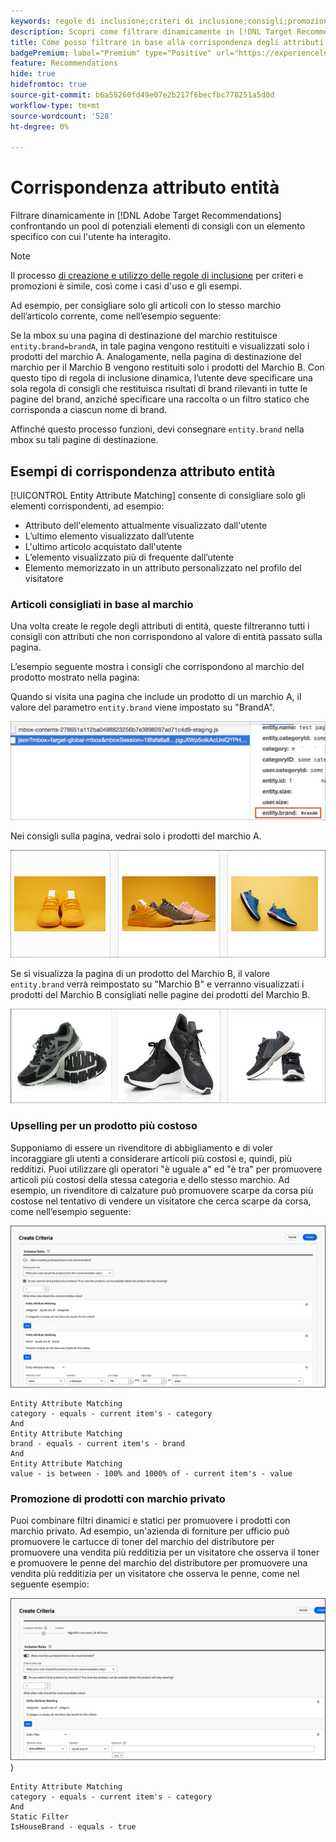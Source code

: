 ```yaml
---
keywords: regole di inclusione;criteri di inclusione;consigli;promozione;promozioni;filtro dinamico;dinamico;corrispondenza attributo entità
description: Scopri come filtrare dinamicamente in [!DNL Target Recommendations] confrontando un pool di elementi potenziali con un elemento specifico con cui l'utente ha interagito.
title: Come posso filtrare in base alla corrispondenza degli attributi di entità nelle attività Recommendations?
badgePremium: label="Premium" type="Positive" url="https://experienceleague.adobe.com/docs/target/using/introduction/intro.html?lang=en#premium newtab=true" tooltip="Vedi cosa è incluso in Target Premium."
feature: Recommendations
hide: true
hidefromtoc: true
source-git-commit: b6a55260fd49e07e2b217f6becfbc778251a5d0d
workflow-type: tm+mt
source-wordcount: '528'
ht-degree: 0%

---
```


# Corrispondenza attributo entità

Filtrare dinamicamente in [!DNL Adobe Target Recommendations] confrontando un pool di potenziali elementi di consigli con un elemento specifico con cui l&#39;utente ha interagito.

>[!NOTE]
>
>Il processo [di creazione e utilizzo delle regole di inclusione](/help/main/c-recommendations/c-algorithms/use-dynamic-and-static-inclusion-rules.md) per criteri e promozioni è simile, così come i casi d&#39;uso e gli esempi.

Ad esempio, per consigliare solo gli articoli con lo stesso marchio dell’articolo corrente, come nell’esempio seguente:

Se la mbox su una pagina di destinazione del marchio restituisce `entity.brand=brandA`, in tale pagina vengono restituiti e visualizzati solo i prodotti del marchio A. Analogamente, nella pagina di destinazione del marchio per il Marchio B vengono restituiti solo i prodotti del Marchio B. Con questo tipo di regola di inclusione dinamica, l’utente deve specificare una sola regola di consigli che restituisca risultati di brand rilevanti in tutte le pagine del brand, anziché specificare una raccolta o un filtro statico che corrisponda a ciascun nome di brand.

Affinché questo processo funzioni, devi consegnare `entity.brand` nella mbox su tali pagine di destinazione.

## Esempi di corrispondenza attributo entità

[!UICONTROL Entity Attribute Matching] consente di consigliare solo gli elementi corrispondenti, ad esempio:

* Attributo dell&#39;elemento attualmente visualizzato dall&#39;utente
* L’ultimo elemento visualizzato dall’utente
* L&#39;ultimo articolo acquistato dall&#39;utente
* L’elemento visualizzato più di frequente dall’utente
* Elemento memorizzato in un attributo personalizzato nel profilo del visitatore

### Articoli consigliati in base al marchio

Una volta create le regole degli attributi di entità, queste filtreranno tutti i consigli con attributi che non corrispondono al valore di entità passato sulla pagina.

L’esempio seguente mostra i consigli che corrispondono al marchio del prodotto mostrato nella pagina:

Quando si visita una pagina che include un prodotto di un marchio A, il valore del parametro `entity.brand` viene impostato su &quot;BrandA&quot;.

![Chiamata Target di esempio](/help/main/c-recommendations/c-algorithms/assets/example-target-call.png)

Nei consigli sulla pagina, vedrai solo i prodotti del marchio A.

![Consigli per il Marchio A](/help/main/c-recommendations/c-algorithms/assets/brandA.png)

Se si visualizza la pagina di un prodotto del Marchio B, il valore `entity.brand` verrà reimpostato su &quot;Marchio B&quot; e verranno visualizzati i prodotti del Marchio B consigliati nelle pagine dei prodotti del Marchio B.

![Consigli per il marchio B](/help/main/c-recommendations/c-algorithms/assets/brandB.png)

### Upselling per un prodotto più costoso

Supponiamo di essere un rivenditore di abbigliamento e di voler incoraggiare gli utenti a considerare articoli più costosi e, quindi, più redditizi. Puoi utilizzare gli operatori &quot;è uguale a&quot; ed &quot;è tra&quot; per promuovere articoli più costosi della stessa categoria e dello stesso marchio. Ad esempio, un rivenditore di calzature può promuovere scarpe da corsa più costose nel tentativo di vendere un visitatore che cerca scarpe da corsa, come nell’esempio seguente:

![Upselling](/help/main/c-recommendations/c-algorithms/assets/upsell-new.png)

```
Entity Attribute Matching
category - equals - current item's - category 
And 
Entity Attribute Matching
brand - equals - current item's - brand 
And 
Entity Attribute Matching
value - is between - 100% and 1000% of - current item's - value
```

### Promozione di prodotti con marchio privato

Puoi combinare filtri dinamici e statici per promuovere i prodotti con marchio privato. Ad esempio, un&#39;azienda di forniture per ufficio può promuovere le cartucce di toner del marchio del distributore per promuovere una vendita più redditizia per un visitatore che osserva il toner e promuovere le penne del marchio del distributore per promuovere una vendita più redditizia per un visitatore che osserva le penne, come nel seguente esempio:

![Marchio casa](/help/main/c-recommendations/c-algorithms/assets/housebrand-new.png)
)

```
Entity Attribute Matching
category - equals - current item's - category 
And
Static Filter
IsHouseBrand - equals - true
```
